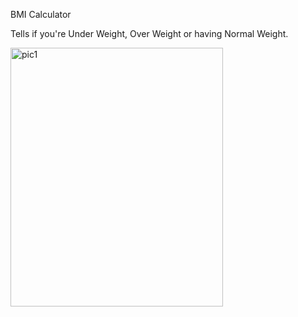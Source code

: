 BMI Calculator

Tells if you're Under Weight, Over Weight or having Normal Weight.

<img width="340" height="414" alt="pic1" src="https://github.com/user-attachments/assets/61ea4b44-390a-4720-8a5c-69300148ba01" />
